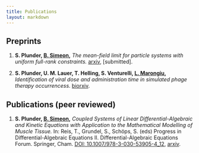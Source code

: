 ```yaml
---
title: Publications
layout: markdown 
---
```


## Preprints

1. **S. Plunder, [B. Simeon](https://www.mathematik.uni-kl.de/en/das/people/head/simeon),** _The mean-field limit for particle systems with uniform full-rank constraints._ [arxiv](https://arxiv.org/abs/2203.07249), [submitted].

2. **S. Plunder, U. M. Lauer, T. Helling, S. Venturelli, [L. Marongiu](https://www.researchgate.net/profile/Luigi-Marongiu),** _Identification of viral dose and administration time in simulated phage therapy occurrencess._ [biorxiv](https://www.biorxiv.org/content/10.1101/2022.05.05.490714v1).

## Publications (peer reviewed)

1. **S. Plunder, [B. Simeon](https://www.mathematik.uni-kl.de/en/das/people/head/simeon),** _Coupled Systems of Linear Differential-Algebraic and Kinetic Equations with Application to the Mathematical Modelling of Muscle Tissue._
In: Reis, T., Grundel, S., Schöps, S. (eds) Progress in Differential-Algebraic Equations II. Differential-Algebraic Equations Forum. Springer, Cham. [DOI: 10.1007/978-3-030-53905-4_12](https://doi.org/10.1007/978-3-030-53905-4_12), [arxiv](https://arxiv.org/abs/1911.05468).
